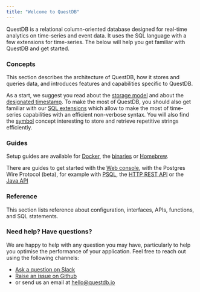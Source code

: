 ```yaml
---
title: "Welcome to QuestDB"
---
```


QuestDB is a relational column-oriented database designed for real-time
analytics on time-series and event data. It uses the SQL language with a few
extensions for time-series. The below will help you get familiar with QuestDB
and get started.

### Concepts

This section describes the architecture of QuestDB, how it stores and queries
data, and introduces features and capabilities specific to QuestDB.

As a start, we suggest you read about the [storage model](concept/storage-model.md) and
about the [designated timestamp](concept/designated-timestamp.md). To make the most of
QuestDB, you should also get familiar with our [SQL extensions](concept/sql-extensions.md)
which allow to make the most of time-series capabilities with an efficient
non-verbose syntax. You will also find the [symbol](concept/symbol.md) concept
interesting to store and retrieve repetitive strings efficiently.

### Guides

Setup guides are available for [Docker](guide/docker.md), the
[binaries](guide/binaries.md) or [Homebrew](guide/homebrew.md).

There are guides to get started with the [Web console](guide/web-console.md), with
the Postgres Wire Protocol (beta), for example with [PSQL](guide/plsql.md), the
[HTTP REST API](reference/rest-api.md) or the [Java API](reference/embedded-java-api.md)

### Reference

This section lists reference about configuration, interfaces, APIs, functions,
and SQL statements.

### Need help? Have questions?

We are happy to help with any question you may have, particularly to help you
optimise the performance of your application. Feel free to reach out using the
following channels:

- [Ask a question on Slack](https://join.slack.com/t/questdb/shared_invite/enQtNzk4Nzg4Mjc2MTE2LTEzZThjMzliMjUzMTBmYzVjYWNmM2UyNWJmNDdkMDYyZmE0ZDliZTQxN2EzNzk5MDE3Zjc1ZmJiZmFiZTIwMGY>)
- [Raise an issue on Github](https://github.com/questdb/questdb/issues)
- or send us an email at [hello@questdb.io](mailto:hello@questdb.io)

